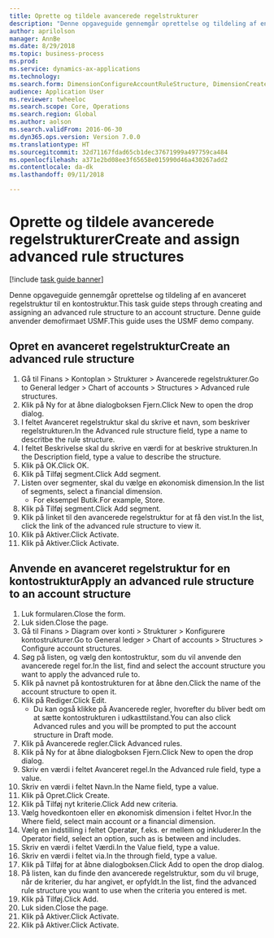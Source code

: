 ```yaml
--- 
title: Oprette og tildele avancerede regelstrukturer
description: "Denne opgaveguide gennemgår oprettelse og tildeling af en avanceret regelstruktur til en kontostruktur."
author: aprilolson
manager: AnnBe
ms.date: 8/29/2018
ms.topic: business-process
ms.prod: 
ms.service: dynamics-ax-applications
ms.technology: 
ms.search.form: DimensionConfigureAccountRuleStructure, DimensionCreateAccountRuleStructure, DimensionHierarchyAddLevel, DimensionHierarchyConstraintActivate, DimensionConfigureAccountStructure, DimensionConfigureAccountRule, DimensionCreateAccountRule, DimensionSelectAccountRuleStructure
audience: Application User
ms.reviewer: twheeloc
ms.search.scope: Core, Operations
ms.search.region: Global
ms.author: aolson
ms.search.validFrom: 2016-06-30
ms.dyn365.ops.version: Version 7.0.0
ms.translationtype: HT
ms.sourcegitcommit: 32d71167fdad65cb1dec37671999a497759ca484
ms.openlocfilehash: a371e2bd08ee3f65658e015990d46a430267add2
ms.contentlocale: da-dk
ms.lasthandoff: 09/11/2018

---
```

# <a name="create-and-assign-advanced-rule-structures"></a><span data-ttu-id="112d5-103">Oprette og tildele avancerede regelstrukturer</span><span class="sxs-lookup"><span data-stu-id="112d5-103">Create and assign advanced rule structures</span></span>

[!include [task guide banner](../../includes/task-guide-banner.md)]

<span data-ttu-id="112d5-104">Denne opgaveguide gennemgår oprettelse og tildeling af en avanceret regelstruktur til en kontostruktur.</span><span class="sxs-lookup"><span data-stu-id="112d5-104">This task guide steps through creating and assigning an advanced rule structure to an account structure.</span></span> <span data-ttu-id="112d5-105">Denne guide anvender demofirmaet USMF.</span><span class="sxs-lookup"><span data-stu-id="112d5-105">This guide uses the USMF demo company.</span></span>


## <a name="create-an-advanced-rule-structure"></a><span data-ttu-id="112d5-106">Opret en avanceret regelstruktur</span><span class="sxs-lookup"><span data-stu-id="112d5-106">Create an advanced rule structure</span></span>
1. <span data-ttu-id="112d5-107">Gå til Finans > Kontoplan > Strukturer > Avancerede regelstrukturer.</span><span class="sxs-lookup"><span data-stu-id="112d5-107">Go to General ledger > Chart of accounts > Structures > Advanced rule structures.</span></span>
2. <span data-ttu-id="112d5-108">Klik på Ny for at åbne dialogboksen Fjern.</span><span class="sxs-lookup"><span data-stu-id="112d5-108">Click New to open the drop dialog.</span></span>
3. <span data-ttu-id="112d5-109">I feltet Avanceret regelstruktur skal du skrive et navn, som beskriver regelstrukturen.</span><span class="sxs-lookup"><span data-stu-id="112d5-109">In the Advanced rule structure field, type a name to descritbe the rule structure.</span></span>
4. <span data-ttu-id="112d5-110">I feltet Beskrivelse skal du skrive en værdi for at beskrive strukturen.</span><span class="sxs-lookup"><span data-stu-id="112d5-110">In the Description field, type a value to describe the structure.</span></span>
5. <span data-ttu-id="112d5-111">Klik på OK.</span><span class="sxs-lookup"><span data-stu-id="112d5-111">Click OK.</span></span>
6. <span data-ttu-id="112d5-112">Klik på Tilføj segment.</span><span class="sxs-lookup"><span data-stu-id="112d5-112">Click Add segment.</span></span>
7. <span data-ttu-id="112d5-113">Listen over segmenter, skal du vælge en økonomisk dimension.</span><span class="sxs-lookup"><span data-stu-id="112d5-113">In the list of segments, select a financial dimension.</span></span>
    * <span data-ttu-id="112d5-114">For eksempel Butik.</span><span class="sxs-lookup"><span data-stu-id="112d5-114">For example, Store.</span></span>  
8. <span data-ttu-id="112d5-115">Klik på Tilføj segment.</span><span class="sxs-lookup"><span data-stu-id="112d5-115">Click Add segment.</span></span>
9. <span data-ttu-id="112d5-116">Klik på linket til den avancerede regelstruktur for at få den vist.</span><span class="sxs-lookup"><span data-stu-id="112d5-116">In the list, click the link of the advanced rule structure to view it.</span></span>
10. <span data-ttu-id="112d5-117">Klik på Aktiver.</span><span class="sxs-lookup"><span data-stu-id="112d5-117">Click Activate.</span></span>
11. <span data-ttu-id="112d5-118">Klik på Aktiver.</span><span class="sxs-lookup"><span data-stu-id="112d5-118">Click Activate.</span></span>

## <a name="apply-an-advanced-rule-structure-to-an-account-structure"></a><span data-ttu-id="112d5-119">Anvende en avanceret regelstruktur for en kontostruktur</span><span class="sxs-lookup"><span data-stu-id="112d5-119">Apply an advanced rule structure to an account structure</span></span>
1. <span data-ttu-id="112d5-120">Luk formularen.</span><span class="sxs-lookup"><span data-stu-id="112d5-120">Close the form.</span></span>
2. <span data-ttu-id="112d5-121">Luk siden.</span><span class="sxs-lookup"><span data-stu-id="112d5-121">Close the page.</span></span>
3. <span data-ttu-id="112d5-122">Gå til Finans > Diagram over konti > Strukturer > Konfigurere kontostrukturer.</span><span class="sxs-lookup"><span data-stu-id="112d5-122">Go to General ledger > Chart of accounts > Structures > Configure account structures.</span></span>
4. <span data-ttu-id="112d5-123">Søg på listen, og vælg den kontostruktur, som du vil anvende den avancerede regel for.</span><span class="sxs-lookup"><span data-stu-id="112d5-123">In the list, find and select the account structure you want to apply the advanced rule to.</span></span>
5. <span data-ttu-id="112d5-124">Klik på navnet på kontostrukturen for at åbne den.</span><span class="sxs-lookup"><span data-stu-id="112d5-124">Click the name of the account structure to open it.</span></span>
6. <span data-ttu-id="112d5-125">Klik på Rediger.</span><span class="sxs-lookup"><span data-stu-id="112d5-125">Click Edit.</span></span>
    * <span data-ttu-id="112d5-126">Du kan også klikke på Avancerede regler, hvorefter du bliver bedt om at sætte kontostrukturen i udkasttilstand.</span><span class="sxs-lookup"><span data-stu-id="112d5-126">You can also click Advanced rules and you will be prompted to put the account structure in Draft mode.</span></span>  
7. <span data-ttu-id="112d5-127">Klik på Avancerede regler.</span><span class="sxs-lookup"><span data-stu-id="112d5-127">Click Advanced rules.</span></span>
8. <span data-ttu-id="112d5-128">Klik på Ny for at åbne dialogboksen Fjern.</span><span class="sxs-lookup"><span data-stu-id="112d5-128">Click New to open the drop dialog.</span></span>
9. <span data-ttu-id="112d5-129">Skriv en værdi i feltet Avanceret regel.</span><span class="sxs-lookup"><span data-stu-id="112d5-129">In the Advanced rule field, type a value.</span></span>
10. <span data-ttu-id="112d5-130">Skriv en værdi i feltet Navn.</span><span class="sxs-lookup"><span data-stu-id="112d5-130">In the Name field, type a value.</span></span>
11. <span data-ttu-id="112d5-131">Klik på Opret.</span><span class="sxs-lookup"><span data-stu-id="112d5-131">Click Create.</span></span>
12. <span data-ttu-id="112d5-132">Klik på Tilføj nyt kriterie.</span><span class="sxs-lookup"><span data-stu-id="112d5-132">Click Add new criteria.</span></span>
13. <span data-ttu-id="112d5-133">Vælg hovedkontoen eller en økonomisk dimension i feltet Hvor.</span><span class="sxs-lookup"><span data-stu-id="112d5-133">In the Where field, select main account or a financial dimension.</span></span>
14. <span data-ttu-id="112d5-134">Vælg en indstilling i feltet Operatør, f.eks. er mellem og inkluderer.</span><span class="sxs-lookup"><span data-stu-id="112d5-134">In the Operator field, select an option, such as is between and includes.</span></span>
15. <span data-ttu-id="112d5-135">Skriv en værdi i feltet Værdi.</span><span class="sxs-lookup"><span data-stu-id="112d5-135">In the Value field, type a value.</span></span>
16. <span data-ttu-id="112d5-136">Skriv en værdi i feltet via.</span><span class="sxs-lookup"><span data-stu-id="112d5-136">In the through field, type a value.</span></span>
17. <span data-ttu-id="112d5-137">Klik på Tilføj for at åbne dialogboksen.</span><span class="sxs-lookup"><span data-stu-id="112d5-137">Click Add to open the drop dialog.</span></span>
18. <span data-ttu-id="112d5-138">På listen, kan du finde den avancerede regelstruktur, som du vil bruge, når de kriterier, du har angivet, er opfyldt.</span><span class="sxs-lookup"><span data-stu-id="112d5-138">In the list, find the advanced rule structure you want to use when the criteria you entered is met.</span></span>
19. <span data-ttu-id="112d5-139">Klik på Tilføj.</span><span class="sxs-lookup"><span data-stu-id="112d5-139">Click Add.</span></span>
20. <span data-ttu-id="112d5-140">Luk siden.</span><span class="sxs-lookup"><span data-stu-id="112d5-140">Close the page.</span></span>
21. <span data-ttu-id="112d5-141">Klik på Aktiver.</span><span class="sxs-lookup"><span data-stu-id="112d5-141">Click Activate.</span></span>
22. <span data-ttu-id="112d5-142">Klik på Aktiver.</span><span class="sxs-lookup"><span data-stu-id="112d5-142">Click Activate.</span></span>


